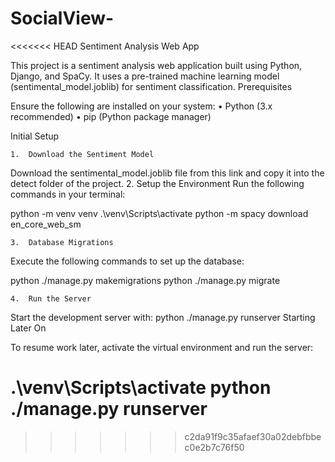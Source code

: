 # SocialView-
<<<<<<< HEAD
Sentiment Analysis Web App

This project is a sentiment analysis web application built using Python, Django, and SpaCy. It uses a pre-trained machine learning model (sentimental_model.joblib) for sentiment classification.
Prerequisites

Ensure the following are installed on your system:
	•	Python (3.x recommended)
	•	pip (Python package manager)

Initial Setup

	1.	Download the Sentiment Model
Download the sentimental_model.joblib file from this link and copy it into the detect folder of the project.
	2.	Setup the Environment
Run the following commands in your terminal:

python -m venv venv
.\venv\Scripts\activate
python -m spacy download en_core_web_sm

	3.	Database Migrations
Execute the following commands to set up the database:

python ./manage.py makemigrations
python ./manage.py migrate

	4.	Run the Server
Start the development server with:
python ./manage.py runserver
Starting Later On

To resume work later, activate the virtual environment and run the server:

.\venv\Scripts\activate
python ./manage.py runserver
=======
>>>>>>> c2da91f9c35afaef30a02debfbbec0e2b7c76f50
